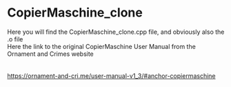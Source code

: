 # CopierMaschine_clone <br>

Here you will find the CopierMaschine_clone.cpp file, and obviously also the .o file <br>
Here the link to the original CopierMaschine User Manual from the Ornament and Crimes website <br>
<br>
<br>
https://ornament-and-cri.me/user-manual-v1_3/#anchor-copiermaschine